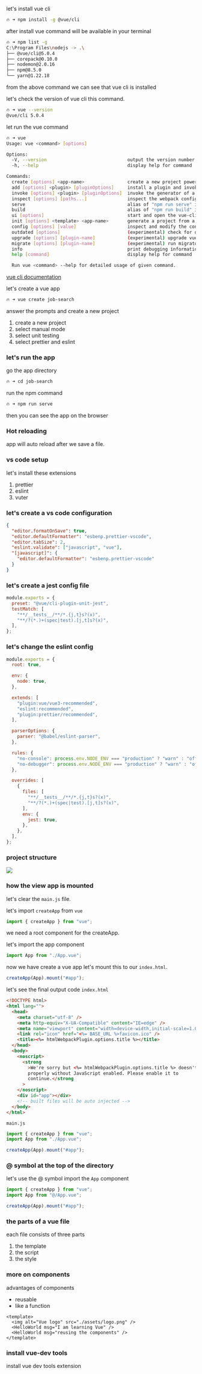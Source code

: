 let's install vue cli

```bash
🔥 ➜ npm install -g @vue/cli
```

after install vue command will be available in your terminal

```bash
🔥 ➜ npm list -g
C:\Program Files\nodejs -> .\
├── @vue/cli@5.0.4
├── corepack@0.10.0
├── nodemon@2.0.16
├── npm@8.5.0
└── yarn@1.22.18
```

from the above command we can see that vue cli is installed

let's check the version of vue cli this command.

```bash
🔥 ➜ vue --version
@vue/cli 5.0.4
```

let run the vue command

```bash
🔥 ➜ vue
Usage: vue <command> [options]

Options:
  -V, --version                              output the version number
  -h, --help                                 display help for command

Commands:
  create [options] <app-name>                create a new project powered by vue-cli-service
  add [options] <plugin> [pluginOptions]     install a plugin and invoke its generator in an already created project
  invoke [options] <plugin> [pluginOptions]  invoke the generator of a plugin in an already created project
  inspect [options] [paths...]               inspect the webpack config in a project with vue-cli-service
  serve                                      alias of "npm run serve" in the current project
  build                                      alias of "npm run build" in the current project
  ui [options]                               start and open the vue-cli ui
  init [options] <template> <app-name>       generate a project from a remote template (legacy API, requires @vue/cli-init)
  config [options] [value]                   inspect and modify the config
  outdated [options]                         (experimental) check for outdated vue cli service / plugins
  upgrade [options] [plugin-name]            (experimental) upgrade vue cli service / plugins
  migrate [options] [plugin-name]            (experimental) run migrator for an already-installed cli plugin
  info                                       print debugging information about your environment
  help [command]                             display help for command

  Run vue <command> --help for detailed usage of given command.
```

[vue cli documentation](https://cli.vuejs.org/)

let's create a vue app

```bash
🔥 ➜ vue create job-search
```

answer the prompts and create a new project

1. create a new project
2. select manual mode
3. select unit testing
4. select prettier and eslint

### let's run the app

go the app directory

```bash
🔥 ➜ cd job-search
```

run the npm command

```bash
🔥 ➜ npm run serve
```

then you can see the app on the browser

### Hot reloading

app will auto reload after we save a file.

### vs code setup

let's install these extensions

1. prettier
2. eslint
3. vuter

### let's create a vs code configuration

```json
{
  "editor.formatOnSave": true,
  "editor.defaultFormatter": "esbenp.prettier-vscode",
  "editor.tabSize": 2,
  "eslint.validate": ["javascript", "vue"],
  "[javascript]": {
    "editor.defaultFormatter": "esbenp.prettier-vscode"
  }
}
```

### let's create a jest config file

```js
module.exports = {
  preset: "@vue/cli-plugin-unit-jest",
  testMatch: [
    "**/__tests__/**/*.{j,t}s?(x)",
    "**/?(*.)+(spec|test).[j,t]s?(x)",
  ],
};
```

### let's change the eslint config

```js
module.exports = {
  root: true,

  env: {
    node: true,
  },

  extends: [
    "plugin:vue/vue3-recommended",
    "eslint:recommended",
    "plugin:prettier/recommended",
  ],

  parserOptions: {
    parser: "@babel/eslint-parser",
  },

  rules: {
    "no-console": process.env.NODE_ENV === "production" ? "warn" : "off",
    "no-debugger": process.env.NODE_ENV === "production" ? "warn" : "off",
  },

  overrides: [
    {
      files: [
        "**/__tests__/**/*.{j,t}s?(x)",
        "**/?(*.)+(spec|test).[j,t]s?(x)",
      ],
      env: {
        jest: true,
      },
    },
  ],
};
```

### project structure

![](../intro-to-vue/assets/img/1.png)

### how the view app is mounted

let's clear the `main.js` file.

let's import `createApp` from `vue`

```js
import { createApp } from "vue";
```

we need a root component for the createApp.

let's import the app component

```js
import App from "./App.vue";
```

now we have create a vue app let's mount this to our `index.html`.

```js
createApp(App).mount("#app");
```

let's see the final output code
`index.html`

```html
<!DOCTYPE html>
<html lang="">
  <head>
    <meta charset="utf-8" />
    <meta http-equiv="X-UA-Compatible" content="IE=edge" />
    <meta name="viewport" content="width=device-width,initial-scale=1.0" />
    <link rel="icon" href="<%= BASE_URL %>favicon.ico" />
    <title><%= htmlWebpackPlugin.options.title %></title>
  </head>
  <body>
    <noscript>
      <strong
        >We're sorry but <%= htmlWebpackPlugin.options.title %> doesn't work
        properly without JavaScript enabled. Please enable it to
        continue.</strong
      >
    </noscript>
    <div id="app"></div>
    <!-- built files will be auto injected -->
  </body>
</html>
```

`main.js`

```js
import { createApp } from "vue";
import App from "./App.vue";

createApp(App).mount("#app");
```

### @ symbol at the top of the directory

let's use the @ symbol import the `App` component

```js
import { createApp } from "vue";
import App from "@/App.vue";

createApp(App).mount("#app");
```

### the parts of a vue file

each file consists of three parts

1. the template
2. the script
3. the style

### more on components

advantages of components

- reusable
- like a function

```vue
<template>
  <img alt="Vue logo" src="./assets/logo.png" />
  <HelloWorld msg="I am learning Vue" />
  <HelloWorld msg="reusing the components" />
</template>
```

### install vue-dev tools

install vue dev tools extension
